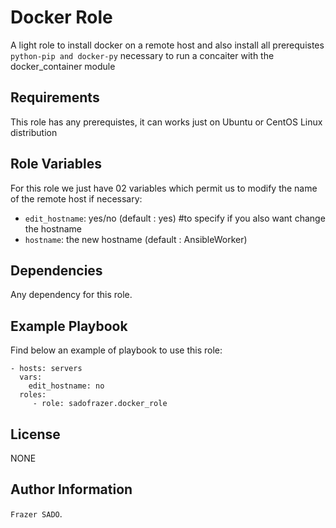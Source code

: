 Docker Role
=========

A light role to install docker on a remote host and also install all prerequistes `python-pip and docker-py` necessary to run a concaiter with the docker_container module 

Requirements
------------
This role has any prerequistes, it can works just on Ubuntu or CentOS Linux distribution

Role Variables
--------------

For this role we just have 02 variables which permit us to modify the name of the remote host if necessary:

  - `edit_hostname`: yes/no (default : yes) #to specify if you also want change the hostname
  - `hostname`: the new hostname (default : AnsibleWorker)

Dependencies
------------

Any dependency for this role.

Example Playbook
----------------

Find below an example of playbook to use this role:

    - hosts: servers
      vars:
        edit_hostname: no
      roles:
         - role: sadofrazer.docker_role

License
-------

NONE

Author Information
------------------

`Frazer SADO`.
